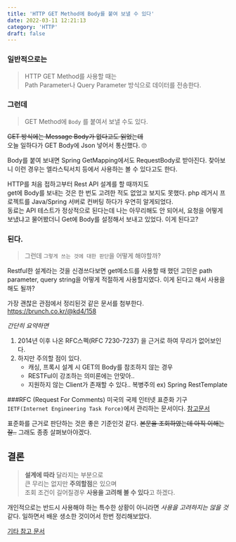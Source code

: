 ```yaml
---
title: 'HTTP GET Method에 Body를 붙여 보낼 수 있다'
date: 2022-03-11 12:21:13
category: 'HTTP'
draft: false
---
```


### 일반적으로는

> HTTP GET Method를 사용할 때는  
Path Parameter나 Query Parameter 방식으로 데이터를 전송한다.

### 그런데
  
> GET Method에 ```Body``` 를 붙여서 보낼 수도 있다.

~~GET 방식에는 Message Body가 없다고도 읽었는데~~  
오늘 일하다가 GET Body에 Json 넣어서 통신했다. 🙄

Body를 붙여 보내면 Spring GetMapping에서도 RequestBody로 받아진다. 
찾아보니 이런 경우는 엘라스틱서치 등에서 사용하는 볼 수 있다고도 한다.

HTTP를 처음 접하고부터 Rest API 설계를 할 때까지도  
get에 Body를 보내는 것은 한 번도 고려한 적도 없었고 보지도 못했다.
php 레거시 프로젝트를 Java/Spring 서버로 컨버팅 하다가 우연히 알게되었다.  
동료는 API 테스트가 정상적으로 된다는데 나는 아무리해도 안 되어서, 요청을 어떻게 보냈냐고 물어봤더니 Get에 Body를 설정해서 보내고 있었다.
이게 된다고?

### 된다.

>그런데 ```그렇게 쓰는 것에 대한 판단```을 어떻게 해야할까?


Restful한 설계라는 것을 신경쓰다보면 get메소드를 사용할 때 했던 고민은 path parameter, query string을 어떻게 적절하게 사용할지였다.
이게 된다고 해서 사용을 해도 될까?


가장 괜찮은 관점에서 정리된것 같은 문서를 첨부한다.
https://brunch.co.kr/@kd4/158

_간단히 요약하면_
1. 2014년 이후 나온 RFC스펙(RFC 7230-7237) 을 근거로 하여 무리가 없어보인다.
2. 하지만 주의할 점이 있다.
    - 캐싱, 프록시 설계 시 GET의 Body를 참조하지 않는 경우  
    - RESTFul이 강조하는 의미론에는 안맞아..
    - 지원하지 않는 Client가 존재할 수 있다.. 복병주의 ex) Spring RestTemplate

###RFC (Request For Comments)
미국의 국제 인터넷 표준화 기구 ```IETF(Internet Engineering Task Force)```에서 관리하는 문서이다. 
[참고문서](https://net-study.club/entry/RFC-Request-for-Comments%EB%9E%80-RFC%EC%9D%98-%EC%97%AD%EC%82%AC-RFC-%EC%A2%85%EB%A5%98-RFC-%ED%91%9C%EC%A4%80%ED%99%94-%EC%A0%88%EC%B0%A8)

표준화를 근거로 판단하는 것은 좋은 기준인것 같다.
~~본문을 조회하였는데 아직 이해는 잘..~~
그래도 종종 살펴보아야겠다. 


## 결론
> **설계에 따라** 달라지는 부분으로  
큰 무리는 없지만 **주의할점**은 있으며  
조회 조건이 길어질경우 **사용을 고려해 볼 수 있다**고 하겠다.


개인적으로는 반드시 사용해야 하는 특수한 상황이 아니라면 _사용을 고려하지는 않을 것_ 같다.
일하면서 배운 생소한 것이어서 한번 정리해보았다.


[기타 참고 문서](https://if1live.github.io/posts/http-get-request-with-body-and-http-library/)
